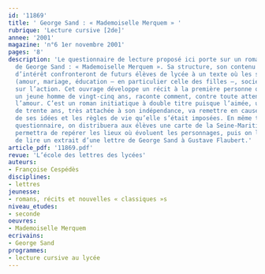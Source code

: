 ```yaml
---
id: '11869'
title: ' George Sand : « Mademoiselle Merquem » '
rubrique: 'Lecture cursive [2de]'
annee: '2001'
magazine: 'n°6 1er novembre 2001'
pages: '8'
description: 'Le questionnaire de lecture proposé ici porte sur un roman de 1868
  de George Sand : « Mademoiselle Merquem ». Sa structure, son contenu et ses centres
  d’intérêt confronteront de futurs élèves de lycée à un texte où les sujets de réflexion
  (amour, mariage, éducation – en particulier celle des filles –, société…) l’emportent
  sur l’action. Cet ouvrage développe un récit à la première personne où le narrateur,
  un jeune homme de vingt-cinq ans, raconte comment, contre toute attente, il a découvert
  l’amour. C’est un roman initiatique à double titre puisque l’aimée, une jeune femme
  de trente ans, très attachée à son indépendance, va remettre en cause certaines
  de ses idées et les règles de vie qu’elle s’était imposées. En même temps que le
  questionnaire, on distribuera aux élèves une carte de la Seine-Maritime qui leur
  permettra de repérer les lieux où évoluent les personnages, puis on leur conseillera
  de lire un extrait d’une lettre de George Sand à Gustave Flaubert.'
article_pdf: '11869.pdf'
revue: 'L’école des lettres des lycées'
auteurs:
- Françoise Cespédès
disciplines:
- lettres
jeunesse:
- romans, récits et nouvelles « classiques »s
niveau_etudes:
- seconde
oeuvres:
- Mademoiselle Merquem
ecrivains:
- George Sand
programmes:
- lecture cursive au lycée
---
```


